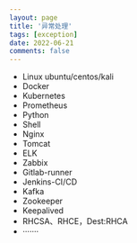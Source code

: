 ```yaml
---
layout: page
title: '异常处理'
tags: [exception]
date: 2022-06-21
comments: false
---
```


* Linux ubuntu/centos/kali
* Docker
* Kubernetes
* Prometheus
* Python
* Shell
* Nginx
* Tomcat
* ELK
* Zabbix
* Gitlab-runner
* Jenkins-CI/CD
* Kafka
* Zookeeper
* Keepalived
* RHCSA、RHCE，Dest:RHCA
* ·······
